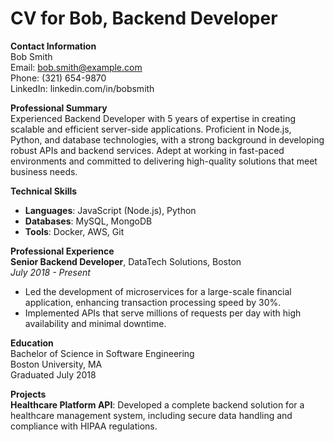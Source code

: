 # CV for Bob, Backend Developer

**Contact Information**  
Bob Smith  
Email: bob.smith@example.com  
Phone: (321) 654-9870  
LinkedIn: linkedin.com/in/bobsmith

**Professional Summary**  
Experienced Backend Developer with 5 years of expertise in creating scalable and efficient server-side applications. Proficient in Node.js, Python, and database technologies, with a strong background in developing robust APIs and backend services. Adept at working in fast-paced environments and committed to delivering high-quality solutions that meet business needs.

**Technical Skills**

- **Languages**: JavaScript (Node.js), Python
- **Databases**: MySQL, MongoDB
- **Tools**: Docker, AWS, Git

**Professional Experience**  
**Senior Backend Developer**, DataTech Solutions, Boston  
_July 2018 - Present_

- Led the development of microservices for a large-scale financial application, enhancing transaction processing speed by 30%.
- Implemented APIs that serve millions of requests per day with high availability and minimal downtime.

**Education**  
Bachelor of Science in Software Engineering  
Boston University, MA  
Graduated July 2018

**Projects**  
**Healthcare Platform API**: Developed a complete backend solution for a healthcare management system, including secure data handling and compliance with HIPAA regulations.
